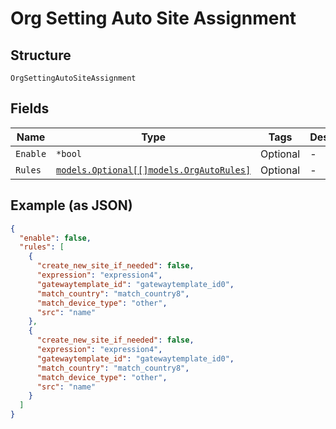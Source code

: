 
# Org Setting Auto Site Assignment

## Structure

`OrgSettingAutoSiteAssignment`

## Fields

| Name | Type | Tags | Description |
|  --- | --- | --- | --- |
| `Enable` | `*bool` | Optional | - |
| `Rules` | [`models.Optional[[]models.OrgAutoRules]`](../../doc/models/org-auto-rules.md) | Optional | - |

## Example (as JSON)

```json
{
  "enable": false,
  "rules": [
    {
      "create_new_site_if_needed": false,
      "expression": "expression4",
      "gatewaytemplate_id": "gatewaytemplate_id0",
      "match_country": "match_country8",
      "match_device_type": "other",
      "src": "name"
    },
    {
      "create_new_site_if_needed": false,
      "expression": "expression4",
      "gatewaytemplate_id": "gatewaytemplate_id0",
      "match_country": "match_country8",
      "match_device_type": "other",
      "src": "name"
    }
  ]
}
```

